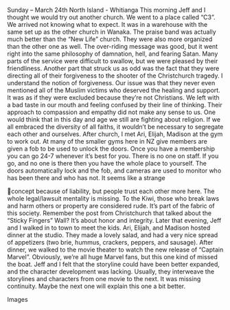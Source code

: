 Sunday – March 24th
North Island - Whitianga
This morning Jeff and I thought we would try out another church. We went to a
place called “C3”. We arrived not knowing what to expect. It was in a
warehouse with the same set up as the other church in Wanaka. The praise band
was actually much better than the “New Life” church. They were also more
organized than the other one as well.
The over-riding message was good, but it went right into the same philosophy of
damnation, hell, and fearing Satan. Many parts of the service were difficult to
swallow, but we were pleased by their friendliness.
Another part that struck us as odd was the fact that they were directing all of
their forgiveness to the shooter of the Christchurch tragedy. I understand the
notion of forgiveness. Our issue was that they never even mentioned all of the
Muslim victims who deserved the healing and support. It was as if they were
excluded because they’re not Christians. We left with a bad taste in our mouth
and feeling confused by their line of thinking. Their approach to compassion and
empathy did not make any sense to us. One would think that in this day and
age we still are fighting about religion. If we all embraced the diversity of all
faiths, it wouldn’t be necessary to segregate each other and ourselves.
After church, I met Ari, Elijah, Madison at the gym to work out. At many of the
smaller gyms here in NZ give members are given a fob to be used to unlock the
doors. Once you have a membership you can go 24-7 whenever it’s best for
you. There is no one on staff. If you go, and no one is there then you have the
whole place to yourself. The doors automatically lock and the fob, and cameras
are used to monitor who has been there and who has not. It seems like a strange

concept because of liability, but people trust each other more here. The whole
legal/lawsuit mentality is missing. To the Kiwi, those who break laws and harm
others or property are considered rude. It’s part of the fabric of this society.
Remember the post from Christchurch that talked about the “Sticky Fingers”
Wall? It’s about honor and integrity.
Later that evening, Jeff and I walked in to town to meet the kids. Ari, Elijah, and
Madison hosted dinner at the studio. They made a lovely salad, and had a very
nice spread of appetizers (two brie, hummus, crackers, peppers, and sausage).
After dinner, we walked to the movie theater to watch the new release of
“Captain Marvel”. Obviously, we’re all huge Marvel fans, but this one kind of
missed the boat. Jeff and I felt that the storyline could have been better
expanded, and the character development was lacking. Usually, they
interweave the storylines and characters from one movie to the next. It was
missing continuity. Maybe the next one will explain this one a bit better.

Images

